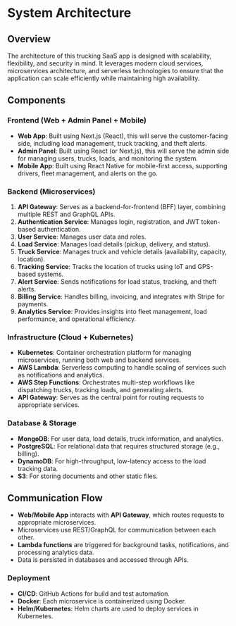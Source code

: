 
# System Architecture

## Overview
The architecture of this trucking SaaS app is designed with scalability, flexibility, and security in mind. It leverages modern cloud services, microservices architecture, and serverless technologies to ensure that the application can scale efficiently while maintaining high availability.

## Components

### Frontend (Web + Admin Panel + Mobile)
- **Web App**: Built using Next.js (React), this will serve the customer-facing side, including load management, truck tracking, and theft alerts.
- **Admin Panel**: Built using React (or Next.js), this will serve the admin side for managing users, trucks, loads, and monitoring the system.
- **Mobile App**: Built using React Native for mobile-first access, supporting drivers, fleet management, and alerts on the go.

### Backend (Microservices)
1. **API Gateway**: Serves as a backend-for-frontend (BFF) layer, combining multiple REST and GraphQL APIs.
2. **Authentication Service**: Manages login, registration, and JWT token-based authentication.
3. **User Service**: Manages user data and roles.
4. **Load Service**: Manages load details (pickup, delivery, and status).
5. **Truck Service**: Manages truck and vehicle details (availability, capacity, location).
6. **Tracking Service**: Tracks the location of trucks using IoT and GPS-based systems.
7. **Alert Service**: Sends notifications for load status, tracking, and theft alerts.
8. **Billing Service**: Handles billing, invoicing, and integrates with Stripe for payments.
9. **Analytics Service**: Provides insights into fleet management, load performance, and operational efficiency.

### Infrastructure (Cloud + Kubernetes)
- **Kubernetes**: Container orchestration platform for managing microservices, running both web and backend services.
- **AWS Lambda**: Serverless computing to handle scaling of services such as notifications and analytics.
- **AWS Step Functions**: Orchestrates multi-step workflows like dispatching trucks, tracking loads, and generating alerts.
- **API Gateway**: Serves as the central point for routing requests to appropriate services.

### Database & Storage
- **MongoDB**: For user data, load details, truck information, and analytics.
- **PostgreSQL**: For relational data that requires structured storage (e.g., billing).
- **DynamoDB**: For high-throughput, low-latency access to the load tracking data.
- **S3**: For storing documents and other static files.

## Communication Flow
- **Web/Mobile App** interacts with **API Gateway**, which routes requests to appropriate microservices.
- Microservices use REST/GraphQL for communication between each other.
- **Lambda functions** are triggered for background tasks, notifications, and processing analytics data.
- Data is persisted in databases and accessed through APIs.

### Deployment
- **CI/CD**: GitHub Actions for build and test automation.
- **Docker**: Each microservice is containerized using Docker.
- **Helm/Kubernetes**: Helm charts are used to deploy services in Kubernetes.
